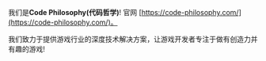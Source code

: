 
我们是**Code Philosophy(代码哲学)**!  官网 [https://code-philosophy.com/](https://code-philosophy.com/)。

我们致力于提供游戏行业的深度技术解决方案，让游戏开发者专注于做有创造力并有趣的游戏!
   
